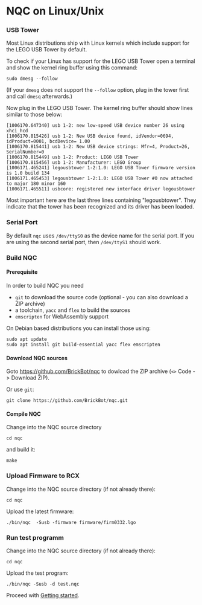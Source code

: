 NQC on Linux/Unix
=================

### USB Tower

Most Linux distributions ship with Linux kernels which include support for the LEGO USB Tower by default.

To check if your Linux has support for the LEGO USB Tower open a terminal and show the kernel ring buffer using this command:

``` shell
sudo dmesg --follow
```

(If your `dmesg` does not support the `--follow` option, plug in the tower first and call `dmesq` afterwards.)

Now plug in the LEGO USB Tower. The kernel ring buffer should show lines similar to those below:
```
[1006170.647340] usb 1-2: new low-speed USB device number 26 using xhci_hcd
[1006170.815426] usb 1-2: New USB device found, idVendor=0694, idProduct=0001, bcdDevice= 1.00
[1006170.815441] usb 1-2: New USB device strings: Mfr=4, Product=26, SerialNumber=0
[1006170.815449] usb 1-2: Product: LEGO USB Tower
[1006170.815456] usb 1-2: Manufacturer: LEGO Group
[1006171.465241] legousbtower 1-2:1.0: LEGO USB Tower firmware version is 1.0 build 134
[1006171.465453] legousbtower 1-2:1.0: LEGO USB Tower #0 now attached to major 180 minor 160
[1006171.465511] usbcore: registered new interface driver legousbtower
```

Most important here are the last three lines containing "legousbtower". They indicate that the tower has been recognized and its driver has been loaded.

### Serial Port

By default `nqc` uses `/dev/ttyS0` as the device name for the serial port.  If
you are using the second serial port, then `/dev/ttyS1` should work.

### Build NQC

#### Prerequisite

In order to build NQC you need

- `git` to download the source code (optional - you can also download a ZIP archive)
- a toolchain, `yacc` and `flex` to build the sources
- `emscripten` for WebAssembly support

On Debian based distributions you can install those using:

``` shell
sudo apt update
sudo apt install git build-essential yacc flex emscripten
```

#### Download NQC sources

Goto https://github.com/BrickBot/nqc to dowload the ZIP archive (`<>` Code -> Download ZIP).

Or use `git`:

``` shell
git clone https://github.com/BrickBot/nqc.git
```

#### Compile NQC

Change into the NQC source directory

``` shell
cd nqc
```
and build it:

``` shell
make
```

### Upload Firmware to RCX

Change into the NQC source directory (if not already there):

``` shell
cd nqc
```
Upload the latest firmware:

``` shell
./bin/nqc  -Susb -firmware firmware/firm0332.lgo
```

### Run test programm

Change into the NQC source directory (if not already there):

``` shell
cd nqc
```

Upload the test program:

``` shell
./bin/nqc -Susb -d test.nqc
```

Proceed with [Getting started](README.md#getting-started).
